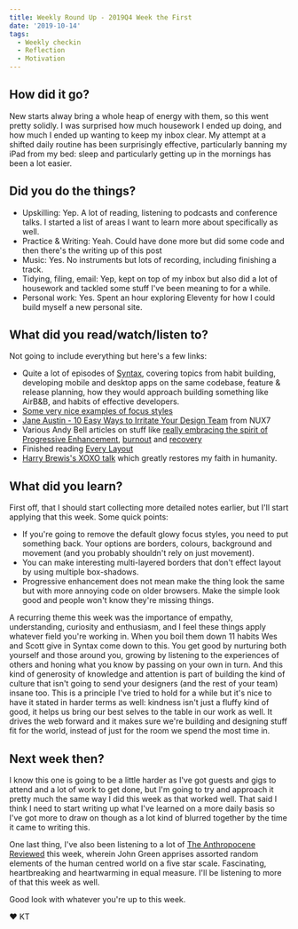 ```yaml
---
title: Weekly Round Up - 2019Q4 Week the First
date: '2019-10-14'
tags:
  - Weekly checkin
  - Reflection
  - Motivation
---
```


## How did it go?
New starts alway bring a whole heap of energy with them, so this went pretty solidly. I was surprised how much housework I ended up doing, and how much I ended up wanting to keep my inbox clear. My attempt at a shifted daily routine has been surprisingly effective, particularly banning my iPad from my bed: sleep and particularly getting up in the mornings has been a lot easier.

## Did you do the things?
- Upskilling: Yep. A lot of reading, listening to podcasts and conference talks. I started a list of areas I want to learn more about specifically as well.
- Practice & Writing: Yeah. Could have done more but did some code and then there's the writing up of this post
- Music: Yes. No instruments but lots of recording, including finishing a track.
- Tidying, filing, email: Yep, kept on top of my inbox but also did a lot of housework and tackled some stuff I've been meaning to for a while.
- Personal work: Yes. Spent an hour exploring Eleventy for how I could build myself a new personal site.

## What did you read/watch/listen to?
Not going to include everything but here's a few links:
- Quite a lot of episodes of [Syntax](https://syntax.fm/), covering topics from habit building, developing mobile and desktop apps on the same codebase, feature & release planning, how they would approach building something like AirB&B, and habits of effective developers.
- [Some very nice examples of focus styles](https://zellwk.com/blog/creating-focus-style/)
- [Jane Austin - 10 Easy Ways to Irritate Your Design Team](https://www.youtube.com/watch?v=ygZxkNZxn3U) from NUX7
- Various Andy Bell articles on stuff like [really embracing the spirit of Progressive Enhancement](https://hankchizljaw.com/wrote/the-p-in-progressive-enhancement-stands-for-pragmatism/), [burnout](https://hankchizljaw.com/wrote/burnout/) and [recovery](https://hankchizljaw.com/wrote/burnout-a-long-recovery/)
- Finished reading [Every Layout](https://every-layout.dev/)
- [Harry Brewis's XOXO talk](https://www.youtube.com/watch?v=lS1k88LzjkQ) which greatly restores my faith in humanity.

## What did you learn?
First off, that I should start collecting more detailed notes earlier, but I'll start applying that this week. Some quick points:

- If you're going to remove the default glowy focus styles, you need to put something back. Your options are borders, colours, background and movement (and you probably shouldn't rely on just movement).
- You can make interesting multi-layered borders that don't effect layout by using multiple box-shadows.
- Progressive enhancement does not mean make the thing look the same but with more annoying code on older browsers. Make the simple look good and people won't know they're missing things.

A recurring theme this week was the importance of empathy, understanding, curiosity and enthusiasm, and I feel these things apply whatever field you're working in. When you boil them down 11 habits Wes and Scott give in Syntax come down to this. You get good by nurturing both yourself and those around you, growing by listening to the experiences of others and honing what you know by passing on your own in turn. And this kind of generosity of knowledge and attention is part of building the kind of culture that isn't going to send your designers (and the rest of your team) insane too. This is a principle I've tried to hold for a while but it's nice to have it stated in harder terms as well: kindness isn't just a fluffy kind of good, it helps us bring our best selves to the table in our work as well. It drives the web forward and it makes sure we're building and designing stuff fit for the world, instead of just for the room we spend the most time in.

## Next week then?
I know this one is going to be a little harder as I've got guests and gigs to attend and a lot of work to get done, but I'm going to try and approach it pretty much the same way I did this week as that worked well. That said I think I need to start writing up what I've learned on a more daily basis so I've got more to draw on though as a lot kind of blurred together by the time it came to writing this.

One last thing, I've also been listening to a lot of [The Anthropocene Reviewed](https://www.wnycstudios.org/podcasts/anthropocene-reviewed) this week, wherein John Green apprises assorted random elements of the human centred world on a five star scale. Fascinating, heartbreaking and heartwarming in equal measure. I'll be listening to more of that this week as well.

Good look with whatever you're up to this week.

&#9829; KT
